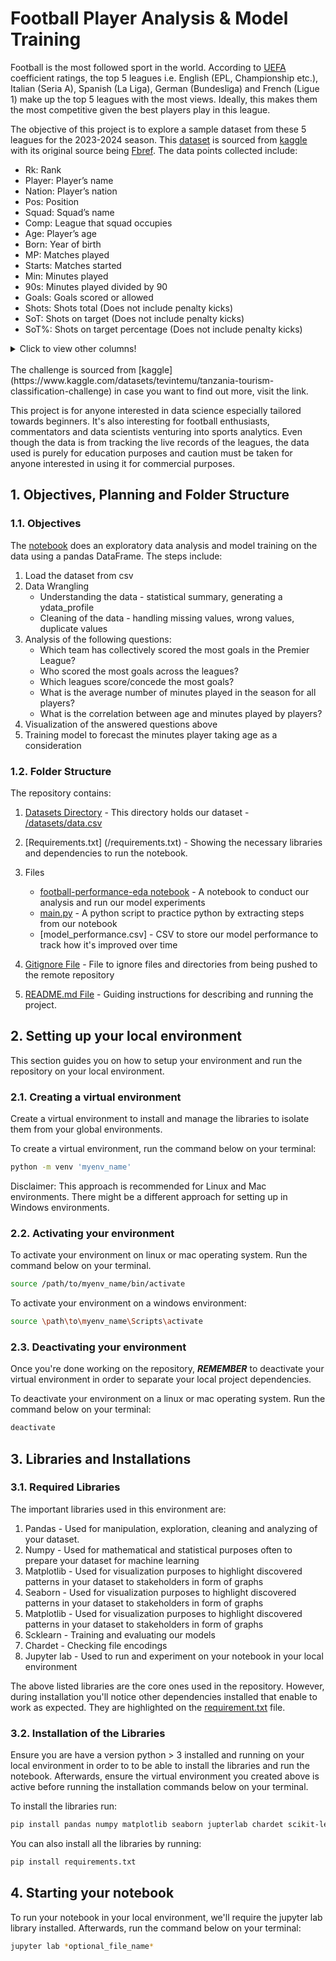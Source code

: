 # Football Player Analysis & Model Training

Football is the most followed sport in the world. According to [UEFA](https://www.uefa.com/nationalassociations/uefarankings/country/?year=2025) coefficient ratings, the top 5 leagues i.e. English (EPL, Championship etc.), Italian (Seria A), Spanish (La Liga), German (Bundesliga) and French (Ligue 1) make up the top 5 leagues with the most views. Ideally, this makes them the most competitive given the best players play in this league.

The objective of this project is to explore a sample dataset from these 5 leagues for the 2023-2024 season. This [dataset](datasets/data.csv) is sourced from [kaggle](https://www.kaggle.com/datasets/vivovinco/20222023-football-player-stats) with its original source being [Fbref](https://fbref.com/en/comps/Big5/stats/players/Big-5-European-Leagues-Stats). The data points collected include:

- Rk: Rank
- Player: Player’s name
- Nation: Player’s nation
- Pos: Position
- Squad: Squad’s name
- Comp: League that squad occupies
- Age: Player’s age
- Born: Year of birth
- MP: Matches played
- Starts: Matches started
- Min: Minutes played
- 90s: Minutes played divided by 90
- Goals: Goals scored or allowed
- Shots: Shots total (Does not include penalty kicks)
- SoT: Shots on target (Does not include penalty kicks)
- SoT%: Shots on target percentage (Does not include penalty kicks)
<details>
<summary>Click to view other columns!</summary>
- G/Sh: Goals per shot
- G/SoT: Goals per shot on target (Does not include penalty kicks)
- ShoDist: Average distance, in yards, from goal of all shots taken (Does not include penalty kicks)
- ShoFK: Shots from free kicks
- ShoPK: Penalty kicks made
- PKatt: Penalty kicks attempted
- PasTotCmp: Passes completed
- PasTotAtt: Passes attempted
- PasTotCmp%: Pass completion percentage
- PasTotDist: Total distance, in yards, that completed passes have traveled in any direction
- PasTotPrgDist: Total distance, in yards, that completed passes have traveled towards the opponent’s goal
- PasShoCmp: Passes completed (Passes between 5 and 15 yards)
- PasShoAtt: Passes attempted (Passes between 5 and 15 yards)
- PasShoCmp%: Pass completion percentage (Passes between 5 and 15 yards)
- PasMedCmp: Passes completed (Passes between 15 and 30 yards)
- PasMedAtt: Passes attempted (Passes between 15 and 30 yards)
- PasMedCmp%: Pass completion percentage (Passes between 15 and 30 yards)
- PasLonCmp: Passes completed (Passes longer than 30 yards)
- PasLonAtt: Passes attempted (Passes longer than 30 yards)
- PasLonCmp%: Pass completion percentage (Passes longer than 30 yards)
- Assists: Assists
- PasAss: Passes that directly lead to a shot (assisted shots)
- Pas3rd: Completed passes that enter the 1/3 of the pitch closest to the goal
- PPA: Completed passes into the 18-yard box
- CrsPA: Completed crosses into the 18-yard box
- PasProg: Completed passes that move the ball towards the opponent’s goal at least 10 yards from its furthest point in the last six passes, or any completed pass into the penalty area
- PasAtt: Passes attempted
- PasLive: Live-ball passes
- PasDead: Dead-ball passes
- PasFK: Passes attempted from free kicks
- TB: Completed pass sent between back defenders into open space
- PasPress: Passes made while under pressure from opponent
- Sw: Passes that travel more than 40 yards of the width of the pitch
- PasCrs: Crosses
- CK: Corner kicks
- CkIn: Inswinging corner kicks
- CkOut: Outswinging corner kicks
- CkStr: Straight corner kicks
- PasGround: Ground passes
- PasLow: Passes that leave the ground, but stay below shoulder-level
- PasHigh: Passes that are above shoulder-level at the peak height
- PaswLeft: Passes attempted using left foot
- PaswRight: Passes attempted using right foot
- PaswHead: Passes attempted using head
- TI: Throw-Ins taken
- PaswOther: Passes attempted using body parts other than the player’s head or feet
- PasCmp: Passes completed
- PasOff: Offsides
- PasOut: Out of bounds
- PasInt: Intercepted
- PasBlocks: Blocked by the opponent who was standing in the path
- SCA: Shot-creating actions
- ScaPassLive: Completed live-ball passes that lead to a shot attempt
- ScaPassDead: Completed dead-ball passes that lead to a shot attempt
- ScaDrib: Successful dribbles that lead to a shot attempt
- ScaSh: Shots that lead to another shot attempt
- ScaFld: Fouls drawn that lead to a shot attempt
- ScaDef: Defensive actions that lead to a shot attempt
- GCA: Goal-creating actions
- GcaPassLive: Completed live-ball passes that lead to a goal
- GcaPassDead: Completed dead-ball passes that lead to a goal
- GcaDrib: Successful dribbles that lead to a goal
- GcaSh: Shots that lead to another goal-scoring shot
- GcaFld: Fouls drawn that lead to a goal
- GcaDef: Defensive actions that lead to a goal
- Tkl: Number of players tackled
- TklWon: Tackles in which the tackler’s team won possession of the ball
- TklDef3rd: Tackles in defensive 1/3
- TklMid3rd: Tackles in middle 1/3
- TklAtt3rd: Tackles in attacking 1/3
- TklDri: Number of dribblers tackled
- TklDriAtt: Number of times dribbled past plus number of tackles
- TklDri%: Percentage of dribblers tackled
- TklDriPast: Number of times dribbled past by an opposing player
- Press: Number of times applying pressure to opposing player who is receiving, carrying or releasing the ball
- PresSucc: Number of times the squad gained possession within five seconds of applying pressure
- Press%: Percentage of time the squad gained possession within five seconds of applying pressure
- PresDef3rd: Number of times applying pressure to opposing player who is receiving, carrying or releasing the ball, in the defensive 1/3
- PresMid3rd: Number of times applying pressure to opposing player who is receiving, carrying or releasing the ball, in the middle 1/3
- PresAtt3rd: Number of times applying pressure to opposing player who is receiving, carrying or releasing the ball, in the attacking 1/3
- Blocks: Number of times blocking the ball by standing in its path
- BlkSh: Number of times blocking a shot by standing in its path
- BlkShSv: Number of times blocking a shot that was on target, by standing in its path
- BlkPass: Number of times blocking a pass by standing in its path
- Int: Interceptions
- Tkl+Int: Number of players tackled plus number of interceptions
- Clr: Clearances
- Err: Mistakes leading to an opponent’s shot
- Touches: Number of times a player touched the ball
- TouDefPen: Touches in defensive penalty area
- TouDef3rd: Touches in defensive 1/3
- TouMid3rd: Touches in middle 1/3
- TouAtt3rd: Touches in attacking 1/3
- TouAttPen: Touches in attacking penalty area
- TouLive: Live-ball touches
- DriSucc: Dribbles completed successfully
- DriAtt: Dribbles attempted
- DriSucc%: Percentage of dribbles completed successfully
- DriPast: Number of players dribbled past
- DriMegs: Number of times a player dribbled the ball through an opposing player’s legs
- Carries: Number of times the player controlled the ball with their feet
- CarTotDist: Total distance, in yards, a player moved the ball while controlling it with their feet, in any direction
- CarPrgDist: Total distance, in yards, a player moved the ball while controlling it with their feet towards the opponent’s goal
- CarProg: Carries that move the ball towards the opponent’s goal at least 5 yards, or any carry into the penalty area
- Car3rd: Carries that enter the 1/3 of the pitch closest to the goal
- CPA: Carries into the 18-yard box
- CarMis: Number of times a player failed when attempting to gain control of a ball
- CarDis: Number of times a player loses control of the ball after being tackled by an opposing player
- RecTarg: Number of times a player was the target of an attempted pass
- Rec: Number of times a player successfully received a pass
- Rec%: Percentage of time a player successfully received a pass
- RecProg: Completed passes that move the ball towards the opponent’s goal at least 10 yards from its furthest point in the last six passes, or any completed pass into the penalty area
- CrdY: Yellow cards
- CrdR: Red cards
- 2CrdY: Second yellow card
- Fls: Fouls committed
- Fld: Fouls drawn
- Off: Offsides
- Crs: Crosses
- TklW: Tackles in which the tackler’s team won possession of the ball
- PKwon: Penalty kicks won
- PKcon: Penalty kicks conceded
- OG: Own goals
- Recov: Number of loose balls recovered
- AerWon: Aerials won
- AerLost: Aerials lost
- AerWon%: Percentage of aerials won
</details>
<br>
The challenge is sourced from [kaggle](https://www.kaggle.com/datasets/tevintemu/tanzania-tourism-classification-challenge) in case you want to find out more, visit the link.

This project is for anyone interested in data science especially tailored towards beginners. It's also interesting for football enthusiasts, commentators and data scientists venturing into sports analytics. Even though the data is from tracking the live records of the leagues, the data used is purely for education purposes and caution must be taken for anyone interested in using it for commercial purposes.

## 1. Objectives, Planning and Folder Structure

### 1.1. Objectives

The [notebook](/football-performance-eda.ipynb) does an exploratory data analysis and model training on the data using a pandas DataFrame. The steps include:

1. Load the dataset from csv
2. Data Wrangling
   - Understanding the data - statistical summary, generating a ydata_profile
   - Cleaning of the data - handling missing values, wrong values, duplicate values
3. Analysis of the following questions:
   - Which team has collectively scored the most goals in the Premier League?
   - Who scored the most goals across the leagues?
   - Which leagues score/concede the most goals?
   - What is the average number of minutes played in the season for all players?
   - What is the correlation between age and minutes played by players?
4. Visualization of the answered questions above
5. Training model to forecast the minutes player taking age as a consideration

### 1.2. Folder Structure

The repository contains:

1. [Datasets Directory](/datasets/) - This directory holds our dataset - [/datasets/data.csv](/datasets/data.csv, 'football player stats')

2. [Requirements.txt] (/requirements.txt) - Showing the necessary libraries and dependencies to run the notebook.
3. Files
   - [football-performance-eda notebook](football-performance-eda.ipynb) - A notebook to conduct our analysis and run our model experiments
   - [main.py](main.py) - A python script to practice python by extracting steps from our notebook
   - [model_performance.csv] - CSV to store our model performance to track how it's improved over time
4. [Gitignore File](/.gitignore) - File to ignore files and directories from being pushed to the remote repository
5. [README.md File](/README.md) - Guiding instructions for describing and running the project.

## 2. Setting up your local environment

This section guides you on how to setup your environment and run the repository on your local environment.

### 2.1. Creating a virtual environment

Create a virtual environment to install and manage the libraries to isolate them from your global environments.

To create a virtual environment, run the command below on your terminal:

```bash
python -m venv 'myenv_name'
```

Disclaimer: This approach is recommended for Linux and Mac environments. There might be a different approach for setting up in Windows environments.

### 2.2. Activating your environment

To activate your environment on linux or mac operating system. Run the command below on your terminal.

```bash
source /path/to/myenv_name/bin/activate
```

To activate your environment on a windows environment:

```bash
source \path\to\myenv_name\Scripts\activate
```

### 2.3. Deactivating your environment

Once you're done working on the repository, <b><i>REMEMBER</i></b> to deactivate your virtual environment in order to separate your local project dependencies.

To deactivate your environment on a linux or mac operating system. Run the command below on your terminal:

```bash
deactivate
```

## 3. Libraries and Installations

### 3.1. Required Libraries

The important libraries used in this environment are:

1. Pandas - Used for manipulation, exploration, cleaning and analyzing of your dataset.
2. Numpy - Used for mathematical and statistical purposes often to prepare your dataset for machine learning
3. Matplotlib - Used for visualization purposes to highlight discovered patterns in your dataset to stakeholders in form of graphs
4. Seaborn - Used for visualization purposes to highlight discovered patterns in your dataset to stakeholders in form of graphs
5. Matplotlib - Used for visualization purposes to highlight discovered patterns in your dataset to stakeholders in form of graphs
6. Scklearn - Training and evaluating our models
7. Chardet - Checking file encodings
8. Jupyter lab - Used to run and experiment on your notebook in your local environment

The above listed libraries are the core ones used in the repository. However, during installation you'll notice other dependencies installed that enable to work as expected. They are highlighted on the [requirement.txt](/requirements.txt) file.

### 3.2. Installation of the Libraries

Ensure you are have a version python > 3 installed and running on your local environment in order to to be able to install the libraries and run the notebook. Afterwards, ensure the virtual environment you created above is active before running the installation commands below on your terminal.

To install the libraries run:

```bash
pip install pandas numpy matplotlib seaborn jupterlab chardet scikit-learn
```

You can also install all the libraries by running:

```bash
pip install requirements.txt
```

## 4. Starting your notebook

To run your notebook in your local environment, we'll require the jupyter lab library installed. Afterwards, run the command below on your terminal:

```bash
jupyter lab *optional_file_name*
```
